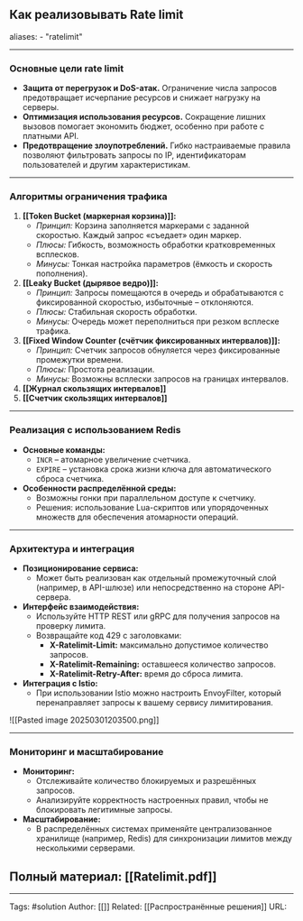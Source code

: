 ## Как реализовывать Rate limit
aliases: 
	- "ratelimit"

---

###  Основные цели rate limit

- **Защита от перегрузок и DoS-атак.** Ограничение числа запросов предотвращает исчерпание ресурсов и снижает нагрузку на серверы.
- **Оптимизация использования ресурсов.** Сокращение лишних вызовов помогает экономить бюджет, особенно при работе с платными API.
- **Предотвращение злоупотреблений.** Гибко настраиваемые правила позволяют фильтровать запросы по IP, идентификаторам пользователей и другим характеристикам.

---

### Алгоритмы ограничения трафика

1. **[[Token Bucket (маркерная корзина)]]:**
    - _Принцип:_ Корзина заполняется маркерами с заданной скоростью. Каждый запрос «съедает» один маркер.
    - _Плюсы:_ Гибкость, возможность обработки кратковременных всплесков.
    - _Минусы:_ Тонкая настройка параметров (ёмкость и скорость пополнения).
2. **[[Leaky Bucket (дырявое ведро)]]:**
    - _Принцип:_ Запросы помещаются в очередь и обрабатываются с фиксированной скоростью, избыточные – отклоняются.
    - _Плюсы:_ Стабильная скорость обработки.
    - _Минусы:_ Очередь может переполниться при резком всплеске трафика.
3. **[[Fixed Window Counter (счётчик фиксированных интервалов)]]:**
    - _Принцип:_ Счетчик запросов обнуляется через фиксированные промежутки времени.
    - _Плюсы:_ Простота реализации.
    - _Минусы:_ Возможны всплески запросов на границах интервалов.
4. **[[Журнал скользящих интервалов]]**
5. **[[Счетчик скользящих интервалов]]**

---

### Реализация с использованием Redis
- **Основные команды:**
    - `INCR` – атомарное увеличение счетчика.
    - `EXPIRE` – установка срока жизни ключа для автоматического сброса счетчика.
- **Особенности распределённой среды:**
    - Возможны гонки при параллельном доступе к счетчику.
    - Решения: использование Lua-скриптов или упорядоченных множеств для обеспечения атомарности операций.

---

### Архитектура и интеграция

- **Позиционирование сервиса:**
    - Может быть реализован как отдельный промежуточный слой (например, в API-шлюзе) или непосредственно на стороне API-сервера.
- **Интерфейс взаимодействия:**
    - Используйте HTTP REST или gRPC для получения запросов на проверку лимита.
    - Возвращайте код 429 с заголовками:
        - **X-Ratelimit-Limit:** максимально допустимое количество запросов.
        - **X-Ratelimit-Remaining:** оставшееся количество запросов.
        - **X-Ratelimit-Retry-After:** время до сброса лимита.
- **Интеграция с Istio:**
    - При использовании Istio можно настроить EnvoyFilter, который перенаправляет запросы к вашему сервису лимитирования.

![[Pasted image 20250301203500.png]]

---

### Мониторинг и масштабирование

- **Мониторинг:**
    - Отслеживайте количество блокируемых и разрешённых запросов.
    - Анализируйте корректность настроенных правил, чтобы не блокировать легитимные запросы.
- **Масштабирование:**
    - В распределённых системах применяйте централизованное хранилище (например, Redis) для синхронизации лимитов между несколькими серверами.

## Полный материал: [[Ratelimit.pdf]]


---
Tags: #solution
Author: [[]]
Related: [[Распространённые решения]]
URL:  